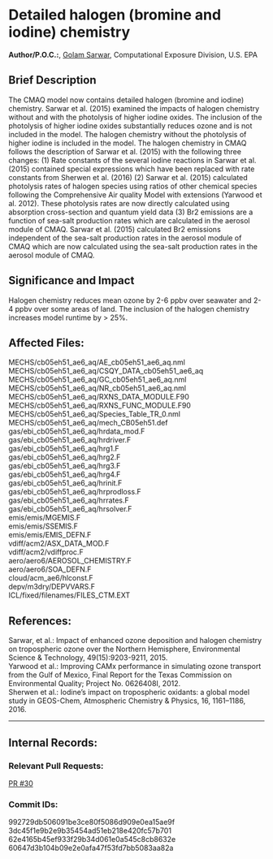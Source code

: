 # Detailed halogen (bromine and iodine) chemistry

**Author/P.O.C.:**, [Golam Sarwar](mailto:sarwar.golam@epa.gov), Computational Exposure Division, U.S. EPA

## Brief Description 

The CMAQ model now contains detailed halogen (bromine and iodine) chemistry. Sarwar et al. (2015) examined the impacts of halogen chemistry without and with the photolysis of higher iodine oxides. The inclusion of the photolysis of higher iodine oxides substantially reduces ozone and is not included in the model. The halogen chemistry without the photolysis of higher iodine is included in the model. The halogen chemistry in CMAQ follows the description of Sarwar et al. (2015) with the following three changes: (1) Rate constants of the several iodine reactions in Sarwar et al. (2015) contained special expressions which have been replaced with rate constants from Sherwen et al. (2016) (2) Sarwar et al. (2015) calculated photolysis rates of halogen species using ratios of other chemical species following the Comprehensive Air quality Model with extensions (Yarwood et al. 2012). These photolysis rates are now directly calculated using absorption cross-section and quantum yield data (3) Br2 emissions are a function of sea-salt production rates which are calculated in the aerosol module of CMAQ. Sarwar et al. (2015) calculated Br2 emissions independent of the sea-salt production rates in the aerosol module of CMAQ which are now calculated using the sea-salt production rates in the aerosol module of CMAQ. 

## Significance and Impact

Halogen chemistry reduces mean ozone by 2-6 ppbv over seawater and 2-4 ppbv over some areas of land. The inclusion of the halogen chemistry increases model runtime by > 25%. 


## Affected Files:

MECHS/cb05eh51_ae6_aq/AE_cb05eh51_ae6_aq.nml   
MECHS/cb05eh51_ae6_aq/CSQY_DATA_cb05eh51_ae6_aq  
MECHS/cb05eh51_ae6_aq/GC_cb05eh51_ae6_aq.nml  
MECHS/cb05eh51_ae6_aq/NR_cb05eh51_ae6_aq.nml  
MECHS/cb05eh51_ae6_aq/RXNS_DATA_MODULE.F90   
MECHS/cb05eh51_ae6_aq/RXNS_FUNC_MODULE.F90   
MECHS/cb05eh51_ae6_aq/Species_Table_TR_0.nml   
MECHS/cb05eh51_ae6_aq/mech_CB05eh51.def   
gas/ebi_cb05eh51_ae6_aq/hrdata_mod.F   
gas/ebi_cb05eh51_ae6_aq/hrdriver.F   
gas/ebi_cb05eh51_ae6_aq/hrg1.F   
gas/ebi_cb05eh51_ae6_aq/hrg2.F   
gas/ebi_cb05eh51_ae6_aq/hrg3.F   
gas/ebi_cb05eh51_ae6_aq/hrg4.F   
gas/ebi_cb05eh51_ae6_aq/hrinit.F   
gas/ebi_cb05eh51_ae6_aq/hrprodloss.F   
gas/ebi_cb05eh51_ae6_aq/hrrates.F     
gas/ebi_cb05eh51_ae6_aq/hrsolver.F   
emis/emis/MGEMIS.F   
emis/emis/SSEMIS.F   
emis/emis/EMIS_DEFN.F   
vdiff/acm2/ASX_DATA_MOD.F   
vdiff/acm2/vdiffproc.F   
aero/aero6/AEROSOL_CHEMISTRY.F   
aero/aero6/SOA_DEFN.F   
cloud/acm_ae6/hlconst.F   
depv/m3dry/DEPVVARS.F   
ICL/fixed/filenames/FILES_CTM.EXT    


## References: 

Sarwar, et al.: Impact of enhanced ozone deposition and halogen chemistry on tropospheric ozone over the Northern Hemisphere, Environmental Science & Technology, 49(15):9203-9211, 2015.   
Yarwood et al.: Improving CAMx performance in simulating ozone transport from the Gulf of Mexico, Final Report for the Texas Commission on Environmental Quality; Project No. 0626408I, 2012.   
Sherwen et al.:  Iodine’s impact on tropospheric oxidants: a global model study in GEOS-Chem, Atmospheric Chemistry & Physics, 16, 1161–1186, 2016.  

-----
## Internal Records:

### Relevant Pull Requests: 
  [PR #30](https://github.com/usepa/cmaq_dev/pull/30)

### Commit IDs:
992729db506091be3ce80f5086d909e0ea15ae9f  
3dc45f1e9b2e9b35454ad51eb218e420fc57b701  
62e4165b45ef933f29b34d061e0a545c8cb8632e  
60647d3b104b09e2e0afa47f53fd7bb5083aa82a    
